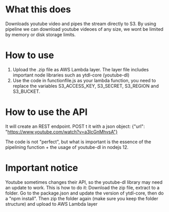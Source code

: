 # What this does
Downloads youtube video and pipes the stream directly to S3. By using pipeline we can download youtube videoes of any size, we wont be limited by memory or disk storage limits.

# How to use
1. Upload the .zip file as AWS Lambda layer. The layer file includes important node libraries such as ytdl-core (youtube-dl)
2. Use the code in functionfile.js as your lambda function, you need to replace the variables S3_ACCESS_KEY, S3_SECRET, S3_REGION and S3_BUCKET.

# How to use the API
It will create an REST endpoint. POST t it with a json object:
{"url": "https://www.youtube.com/watch?v=a3lcGnMhvsA"}


The code is not "perfect", but what is important is the essence of the pipelining function + the usage of youtube-dl in nodejs 12.

# Important notice
Youtube sometimes changes their API, so the youtube-dl library may need an update to work.
This is how to do it:
Download the zip file, extract to a folder. Go to the package.json and update the version of ytdl-core, then do a "npm install". Then zip the folder again (make sure you keep the folder structure) and upload to AWS Lambda layer

